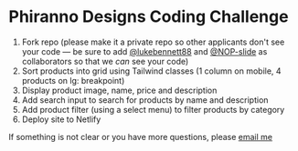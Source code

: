 # Phiranno Designs Coding Challenge

1. Fork repo (please make it a private repo so other applicants don't see your code — be sure to add [@lukebennett88](https://github.com/lukebennett88) and [@NOP-slide](https://github.com/NOP-slide) as collaborators so that we _can_ see your code)
2. Sort products into grid using Tailwind classes (1 column on mobile, 4 products on lg: breakpoint)
3. Display product image, name, price and description
4. Add search input to search for products by name and description
5. Add product filter (using a select menu) to filter products by category
6. Deploy site to Netlify

If something is not clear or you have more questions, please [email me](mailto:l.bennett@phirannodesigns.com.au)
